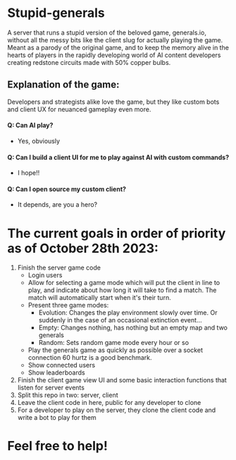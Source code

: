 # Stupid-generals
A server that runs a stupid version of the beloved game, generals.io, without all the messy bits like the client slug for actually playing the game. Meant as a parody of the original game, and to keep the memory alive in the hearts of players in the rapidly developing world of AI content developers creating redstone circuits made with 50% copper bulbs.
## Explanation of the game:
Developers and strategists alike love the game, but they like custom bots and client UX for neuanced gameplay even more.
#### Q: Can AI play?
  - Yes, obviously
#### Q: Can I build a client UI for me to play against AI with custom commands?
  - I hope!!
#### Q: Can I open source my custom client?
  - It depends, are you a hero?
# The current goals in order of priority as of October 28th 2023:
1) Finish the server game code
    - Login users
    - Allow for selecting a game mode which will put the client in line to play, and indicate about how long it will take to find a match. The match will automatically start when it's their turn.
    - Present three game modes:
      - Evolution: Changes the play environment slowly over time. Or suddenly in the case of an occasional extinction event...
      - Empty: Changes nothing, has nothing but an empty map and two generals
      - Random: Sets random game mode every hour or so
    - Play the generals game as quickly as possible over a socket connection 60 hurtz is a good benchmark.
    - Show connected users
    - Show leaderboards
2) Finish the client game view UI and some basic interaction functions that listen for server events
3) Split this repo in two: server, client
4) Leave the client code in here, public for any developer to clone
5) For a developer to play on the server, they clone the client code and write a bot to play for them
# Feel free to help!